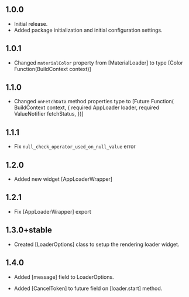 ## 1.0.0

* Initial release.
* Added package initialization and initial configuration settings.

## 1.0.1

* Changed `materialColor` property from [MaterialLoader] to type [Color Function(BuildContext context)]

## 1.1.0

* Changed `onFetchData` method properties type to [Future<void> Function(
    BuildContext context, {
    required AppLoader loader,
    required ValueNotifier<MaterialLoaderStatus> fetchStatus,
  })]

## 1.1.1

* Fix `null_check_operator_used_on_null_value` error

## 1.2.0

* Added new widget [AppLoaderWrapper]

## 1.2.1

* Fix [AppLoaderWrapper] export

## 1.3.0+stable

* Created [LoaderOptions] class to setup the rendering loader widget.

## 1.4.0

* Added [message] field to LoaderOptions.

* Added [CancelToken] to future field on [loader.start] method.
